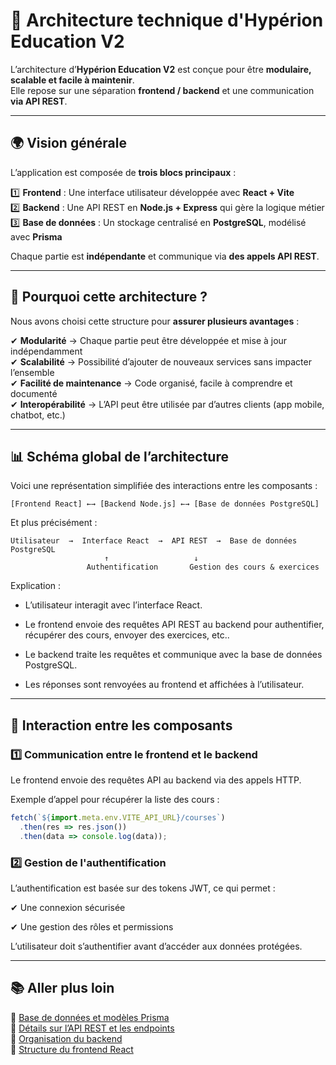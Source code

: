 # 🏢 Architecture technique d'Hypérion Education V2

L’architecture d’**Hypérion Education V2** est conçue pour être **modulaire, scalable et facile à maintenir**.  
Elle repose sur une séparation **frontend / backend** et une communication **via API REST**.

---

## 🌍 Vision générale

L’application est composée de **trois blocs principaux** :

1️⃣ **Frontend** : Une interface utilisateur développée avec **React + Vite**  
2️⃣ **Backend** : Une API REST en **Node.js + Express** qui gère la logique métier  
3️⃣ **Base de données** : Un stockage centralisé en **PostgreSQL**, modélisé avec **Prisma**  

Chaque partie est **indépendante** et communique via **des appels API REST**.

---

## 🔧 Pourquoi cette architecture ?
Nous avons choisi cette structure pour **assurer plusieurs avantages** :

✔ **Modularité** → Chaque partie peut être développée et mise à jour indépendamment  
✔ **Scalabilité** → Possibilité d’ajouter de nouveaux services sans impacter l’ensemble  
✔ **Facilité de maintenance** → Code organisé, facile à comprendre et documenté  
✔ **Interopérabilité** → L’API peut être utilisée par d’autres clients (app mobile, chatbot, etc.)  

---

## 📊 Schéma global de l’architecture

Voici une représentation simplifiée des interactions entre les composants :

```
[Frontend React] ←→ [Backend Node.js] ←→ [Base de données PostgreSQL]
```
Et plus précisément :

```
Utilisateur  →  Interface React  →  API REST  →  Base de données PostgreSQL
                     ↑                   ↓
                 Authentification       Gestion des cours & exercices
```
Explication :

- L’utilisateur interagit avec l’interface React.

- Le frontend envoie des requêtes API REST au backend pour authentifier, récupérer des cours, envoyer des exercices, etc..

- Le backend traite les requêtes et communique avec la base de données PostgreSQL.

- Les réponses sont renvoyées au frontend et affichées à l’utilisateur.

---

## 🚀 Interaction entre les composants

### 1️⃣ Communication entre le frontend et le backend
Le frontend envoie des requêtes API au backend via des appels HTTP.

Exemple d’appel pour récupérer la liste des cours :
```js
fetch(`${import.meta.env.VITE_API_URL}/courses`)
  .then(res => res.json())
  .then(data => console.log(data));
```

### 2️⃣ Gestion de l'authentification
L’authentification est basée sur des tokens JWT, ce qui permet :

✔ Une connexion sécurisée

✔ Une gestion des rôles et permissions

L’utilisateur doit s’authentifier avant d’accéder aux données protégées.

---

## 📚 Aller plus loin
📌 [Base de données et modèles Prisma](BDD.md)  
📌 [Détails sur l’API REST et les endpoints](API.md)  
📌 [Organisation du backend](backend.md)  
📌 [Structure du frontend React](frontend.md)  

